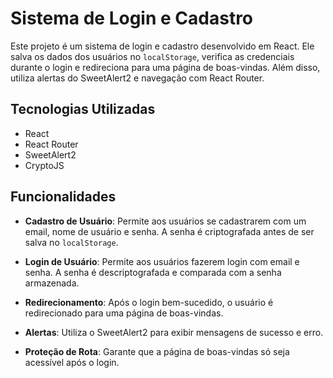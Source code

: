 # Sistema de Login e Cadastro

Este projeto é um sistema de login e cadastro desenvolvido em React. Ele salva os dados dos usuários no `localStorage`, verifica as credenciais durante o login e redireciona para uma página de boas-vindas. Além disso, utiliza alertas do SweetAlert2 e navegação com React Router.

## Tecnologias Utilizadas

- React
- React Router
- SweetAlert2
- CryptoJS

## Funcionalidades

- **Cadastro de Usuário**: Permite aos usuários se cadastrarem com um email, nome de usuário e senha. A senha é criptografada antes de ser salva no `localStorage`.

- **Login de Usuário**: Permite aos usuários fazerem login com email e senha. A senha é descriptografada e comparada com a senha armazenada.

- **Redirecionamento**: Após o login bem-sucedido, o usuário é redirecionado para uma página de boas-vindas.

- **Alertas**: Utiliza o SweetAlert2 para exibir mensagens de sucesso e erro.

- **Proteção de Rota**: Garante que a página de boas-vindas só seja acessível após o login.



